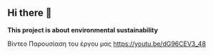 ## Hi there 👋

**This project is about environmental sustainability**

Βίντεο Παρουσίαση του έργου μας 
https://youtu.be/dG96CEV3_48



